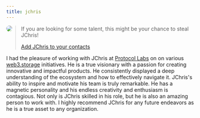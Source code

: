 ```yaml
---
title: jchris
---
```


<img src="https://www.gravatar.com/avatar/fc67805d4cb2c9d9e159702e943f9a7c" style="border-radius: 50%; float: left; max-height: 80px;" />

> If you are looking for some talent, this might be your chance to steal JChris!
>
> [Add JChris to your contacts](./jchris.vcf "Virtual Contact File (VCF)")

I had the pleasure of working with JChris at [Protocol Labs][] on on various [web3.storage][] initiatives. He is a true visionary with a passion for creating innovative and impactful products. He consistently displayed a deep understanding of the ecosystem and how to effectively navigate it. JChris's ability to inspire and motivate his  team is truly remarkable. He has a magnetic personality and his endless  creativity and enthusiasm is contagious. Not only is JChris skilled in his role, but he is also an amazing person to work with. I highly  recommend JChris for any future endeavors as he is a true asset to any  organization.



[web3.storage]: https://web3.storage/

[Protocol Labs]: https://protocol.ai/
